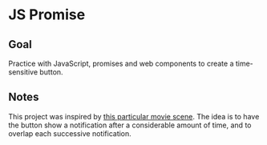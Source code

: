 # JS Promise

<!-- ## [Live Demo]() -->

## Goal

Practice with JavaScript, promises and web components to create a time-sensitive button.

## Notes

This project was inspired by [this particular movie scene](https://www.youtube.com/watch?v=zCK3r570AbQ). The idea is to have the button show a notification after a considerable amount of time, and to overlap each successive notification.
